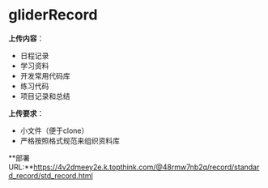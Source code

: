 # gliderRecord

**上传内容**：

* 日程记录
* 学习资料
* 开发常用代码库
* 练习代码
* 项目记录和总结

**上传要求**：

* 小文件（便于clone）
* 严格按照格式规范来组织资料库



**部署URL:**https://4v2dmeey2e.k.topthink.com/@48rmw7nb2q/record/standard_record/std_record.html



